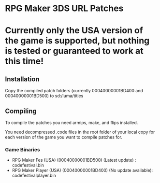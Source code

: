 # RPG Maker 3DS URL Patches

# **Currently only the USA version of the game is supported, but nothing is tested or guaranteed to work at this time!** 

## Installation
Copy the compiled patch folders (currently 00040000001BD400 and 00040000001BD500) to sd:/luma/titles

## Compiling
To compile the patches you need armips, make, and flips installed.

You need decompressed .code files in the root folder of your local copy for each version of the game you want to compile patches for.

### Game Binaries
- RPG Maker Fes (USA) (00040000001BD500) (Latest update) : codefestival.bin
- RPG Maker Player (USA) (00040000001BD400) (No update available): codefestivalplayer.bin
